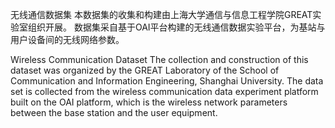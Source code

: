 无线通信数据集
本数据集的收集和构建由上海大学通信与信息工程学院GREAT实验室组织开展。
数据集采自基于OAI平台构建的无线通信数据实验平台，为基站与用户设备间的无线网络参数。

Wireless Communication Dataset
The collection and construction of this dataset was organized by the GREAT Laboratory of the School of Communication and Information Engineering, Shanghai University.
The data set is collected from the wireless communication data experiment platform built on the OAI platform, which is the wireless network parameters between the base station and the user equipment.
